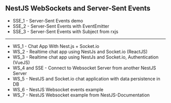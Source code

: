 ## NestJS WebSockets and Server-Sent Events

- SSE_1 - Server-Sent Events demo
- SSE_2 - Server-Sent Events with EventEmitter
- SSE_3 - Server-Sent Events with Subject from rxjs

<hr>

- WS_1 - Chat App With Nest.js + Socket.io
- WS_2 - Realtime chat app using NestJs and Socket.io (ReactJS)
- WS_3 - Realtime chat app using NestJs and Socket.io, Authentication (VueJS)
- WS_4 and SSE - Connect to Websocket Server from another NestJS Server
- WS_5 - NestJS and Socket.io chat application with data persistence in DB
- WS_6 - NestJS Websocket events example
- WS_7 - NestJS Websocket example from NestJS-Documentation
